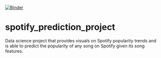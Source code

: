 [![Binder](https://mybinder.org/badge_logo.svg)](https://mybinder.org/v2/gh/sethpoly/spotify_prediction_project/master)
# spotify_prediction_project

Data science project that provides visuals on Spotify popularity trends and is able to predict the popularity of any song on Spotify given its song features.
